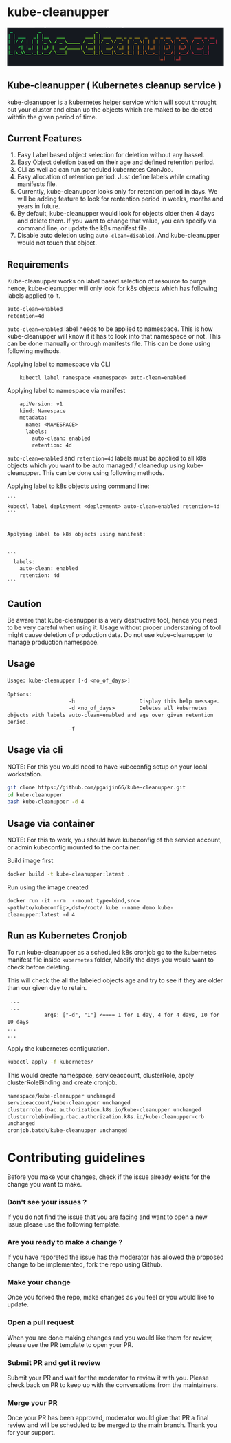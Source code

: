 # kube-cleanupper

![kube-cleanupper](Images/kube-cleanupper-banner.png)

## Kube-cleanupper ( Kubernetes cleanup service )

kube-cleanupper is a kubernetes helper service which will scout throught out your cluster and clean up the objects which are maked to be deleted withtin the given period of time. 


## Current Features

1. Easy Label based object selection for deletion without any hassel.
2. Easy Object deletion based on their age and defined retention period.
3. CLI as well ad can run scheduled kubernetes CronJob.
2. Easy allocation of retention period. Just define labels while creating manifests file.
4. Currently, kube-cleanupper looks only for retention period in days. We will be adding feature to look for rentention period in weeks, months and years in future.
5. By default, kube-cleanupper would look for objects older then 4 days and delete them. If you want to change that value, you can specify via command line, or update the k8s manifest file .
6. Disable auto deletion using `auto-clean=disabled`. And kube-cleanupper would not touch that object.

## Requirements

Kube-cleanupper works on label based selection of resource to purge hence, kube-cleanupper will only look for k8s objects which has following labels applied to it.

```
auto-clean=enabled
retention=4d
``` 

`auto-clean=enabled` label needs to be applied to namespace. This is how kube-cleanupper will know if it has to look into that namespace or not. This can be done manually or through manifests file. This can be done using following methods.


Applying label to namespace via CLI


```
    kubectl label namespace <namespace> auto-clean=enabled
```


Applying label to namespace via manifest


```
    apiVersion: v1
    kind: Namespace
    metadata:
      name: <NAMESPACE>
      labels:
        auto-clean: enabled
        retention: 4d
```

`auto-clean=enabled` and `retention=4d` labels must be applied to all k8s objects which you want to be auto managed / cleanedup using kube-cleanupper. This can be done using following methods.


Applying label to k8s objects using command line:


    ```
    kubectl label deployment <deployment> auto-clean=enabled retention=4d
    ```
    

    Applying label to k8s objects using manifest:


    ```
      labels:
        auto-clean: enabled
        retention: 4d
    ```
    
## Caution

Be aware that kube-cleanupper is a very destructive tool, hence you need to be very careful when using it. Usage without proper understaning of tool might cause deletion of production data. Do not use kube-cleanupper to manage production namespace.

## Usage

```
Usage: kube-cleanupper [-d <no_of_days>] 

Options:
                    -h                     Display this help message.
                    -d <no_of_days>        Deletes all kubernetes objects with labels auto-clean=enabled and age over given retention period.
                    -f                                                                                                                                                 
```

## Usage via cli

NOTE: For this you would need to have kubeconfig setup on your local workstation.

```bash
git clone https://github.com/pgaijin66/kube-cleanupper.git
cd kube-cleanupper
bash kube-cleanupper -d 4
```

## Usage via container

NOTE: For this to work, you should have kubeconfig of the service account, or admin kubeconfig mounted to the container.

Build image first
```bash
docker build -t kube-cleanupper:latest .
```

Run using the image created
```
docker run -it --rm  --mount type=bind,src=<path/to/kubeconfig>,dst=/root/.kube --name demo kube-cleanupper:latest -d 4
```

## Run as Kubernetes Cronjob

To run kube-cleanupper as a scheduled k8s cronjob go to the kubernetes manifest file inside `kubernetes` folder, Modify the days you would want to check before deleting.

This will check the all the labeled objects age and try to see if they are older than our given day to retain.
```
 ...
 ...
            args: ["-d", "1"] <==== 1 for 1 day, 4 for 4 days, 10 for 10 days
...
...
```

Apply the kubernetes configuration.
```bash
kubectl apply -f kubernetes/
```

This would create namespace, serviceaccount, clusterRole, apply clusterRoleBinding and create cronjob.

```
namespace/kube-cleanupper unchanged
serviceaccount/kube-cleanupper unchanged
clusterrole.rbac.authorization.k8s.io/kube-cleanupper unchanged
clusterrolebinding.rbac.authorization.k8s.io/kube-cleanupper-crb unchanged
cronjob.batch/kube-cleanupper unchanged
```

# Contributing guidelines

Before you make your changes, check if the issue already exists for the change you want to make.

### Don't see your issues ?

If you do not find the issue that you are facing and want to open a new issue please use the following template.

### Are you ready to make a change ?

If you have reporeted the issue has the moderator has allowed the proposed change to be implemented, fork the repo using Github. 

### Make your change

Once you forked the repo, make changes as you feel or you would like to update. 

### Open a pull request

When you are done making changes and you would like them for review, please use the PR template to open your PR.

### Submit PR and get it review

Submit your PR and wait for the moderator to review it with you. Please check back on PR to keep up with the conversations from the maintainers. 

### Merge your PR

Once your PR has been approved,  moderator would give that PR a final review and will be scheduled to be merged to the main branch. Thank you for your support.